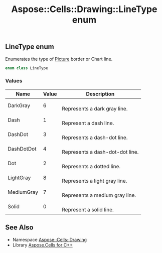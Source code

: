 ﻿---
title: Aspose::Cells::Drawing::LineType enum
linktitle: LineType
second_title: Aspose.Cells for C++ API Reference
description: 'Aspose::Cells::Drawing::LineType enum. Enumerates the type of Picture border or Chart line in C++.'
type: docs
weight: 9300
url: /cpp/aspose.cells.drawing/linetype/
---
## LineType enum


Enumerates the type of [Picture](../picture/) border or Chart line.

```cpp
enum class LineType
```

### Values

| Name | Value | Description |
| --- | --- | --- |
| DarkGray | 6 | <br>Represents a dark gray line. |
| Dash | 1 | <br>Represent a dash line. |
| DashDot | 3 | <br>Represents a dash-dot line. |
| DashDotDot | 4 | <br>Represents a dash-dot-dot line. |
| Dot | 2 | <br>Represents a dotted line. |
| LightGray | 8 | <br>Represents a light gray line. |
| MediumGray | 7 | <br>Represents a medium gray line. |
| Solid | 0 | <br>Represent a solid line. |

## See Also

* Namespace [Aspose::Cells::Drawing](../)
* Library [Aspose.Cells for C++](../../)
